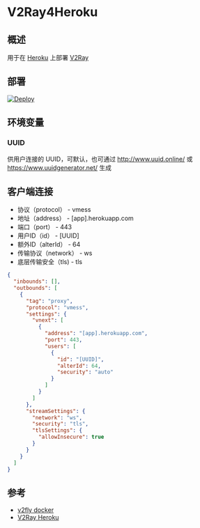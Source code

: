 # V2Ray4Heroku

## 概述
用于在 [Heroku](https://www.heroku.com/) 上部署 [V2Ray](https://www.v2fly.org/)

## 部署
[![Deploy](https://www.herokucdn.com/deploy/button.png)](https://dashboard.heroku.com/new?template=https%3A%2F%2Fgithub.com%2Ffghwett%2Foagerwiqxjoj)

## 环境变量
### UUID
供用户连接的 UUID，可默认，也可通过 <http://www.uuid.online/> 或 <https://www.uuidgenerator.net/> 生成

## 客户端连接
* 协议（protocol） - vmess
* 地址（address） - [app].herokuapp.com
* 端口（port） - 443
* 用户ID（id） - [UUID]
* 额外ID（alterId） - 64
* 传输协议（network） - ws
* 底层传输安全（tls) - tls

```json
{
  "inbounds": [],
  "outbounds": [
    {
      "tag": "proxy",
      "protocol": "vmess",
      "settings": {
        "vnext": [
          {
            "address": "[app].herokuapp.com",
            "port": 443,
            "users": [
              {
                "id": "[UUID]",
                "alterId": 64,
                "security": "auto"
              }
            ]
          }
        ]
      },
      "streamSettings": {
        "network": "ws",
        "security": "tls",
        "tlsSettings": {
          "allowInsecure": true
        }
      }
    }
  ]
}
```

## 参考
* [v2fly docker](https://github.com/v2fly/docker)
* [V2Ray Heroku](https://github.com/bclswl0827/v2ray-heroku)
